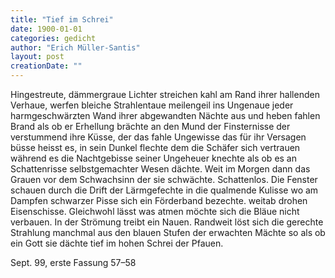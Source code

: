 ```yaml
---
title: "Tief im Schrei"
date: 1900-01-01
categories: gedicht
author: "Erich Müller-Santis"
layout: post
creationDate: ""
---
```

Hingestreute, dämmergraue
Lichter streichen kahl am Rand
ihrer hallenden Verhaue,
werfen bleiche Strahlentaue
meilengeil ins Ungenaue
jeder harmgeschwärzten Wand
ihrer abgewandten Nächte
aus und heben fahlen Brand
als ob er Erhellung brächte
an den Mund der Finsternisse
der verstummend ihre Küsse,
der das fahle Ungewisse
das für ihr Versagen büsse
heisst es, in sein Dunkel flechte
dem die Schäfer sich vertrauen
während es die Nachtgebisse
seiner Ungeheuer knechte
als ob es an Schattenrisse
selbstgemachter Wesen dächte.
Weit im Morgen dann das Grauen
vor dem Schwachsinn der sie schwächte.
Schattenlos. Die Fenster schauen
durch die Drift der Lärmgefechte
in die qualmende Kulisse
wo am Dampfen schwarzer Pisse
sich ein Förderband bezechte.
weitab drohen Eisenschisse.
Gleichwohl lässt was atmen möchte
sich die Bläue nicht verbauen.
In der Strömung treibt ein Nauen.
Randweit löst sich die gerechte
Strahlung manchmal aus den blauen
Stufen der erwachten Mächte
so als ob ein Gott sie dächte
tief im hohen Schrei der Pfauen.

Sept. 99, erste Fassung 57–58
